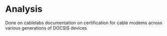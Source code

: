 # Analysis 
Done on cablelabs documentation on certification for cable modems across various generations of DOCSIS devices
